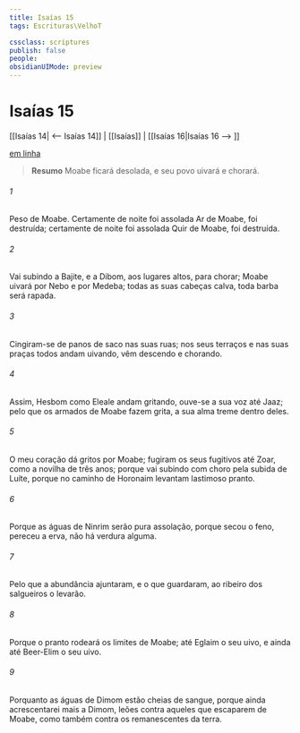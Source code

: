 ```yaml
---
title: Isaías 15
tags: Escrituras\VelhoT

cssclass: scriptures
publish: false
people:
obsidianUIMode: preview
---
```


# Isaías 15
[[Isaías 14| <-- Isaías 14]] | [[Isaías]] | [[Isaías 16|Isaías 16 --> ]]

[em linha](https://churchofjesuschrist.org/study/scriptures/ot/isa/15?lang=por)

> __Resumo__
Moabe ficará desolada, e seu povo uivará e chorará.

###### 1 
Peso de Moabe. Certamente de noite foi assolada Ar de Moabe,  foi destruída; certamente de noite foi assolada Quir de Moabe,  foi destruída.

###### 2 
Vai subindo a Bajite, e a Dibom, aos lugares altos, para chorar; Moabe uivará por Nebo e por Medeba;  todas as suas cabeças  calva,  toda barba será rapada.

###### 3 
Cingiram-se de panos de saco nas suas ruas; nos seus terraços e nas suas praças todos andam uivando,  vêm descendo e chorando.

###### 4 
Assim, Hesbom como Eleale andam gritando, ouve-se a sua voz até Jaaz; pelo que os armados de Moabe fazem  grita, a sua alma treme dentro deles.

###### 5 
O meu coração dá gritos por Moabe; fugiram os seus fugitivos até Zoar, como a novilha de três anos; porque vai subindo com choro pela subida de Luíte, porque no caminho de Horonaim levantam  lastimoso pranto.

###### 6 
Porque as águas de Ninrim serão  pura assolação, porque  secou o feno, pereceu a erva,  não há verdura alguma.

###### 7 
Pelo que a abundância  ajuntaram, e o  que guardaram, ao ribeiro dos salgueiros o levarão.

###### 8 
Porque o pranto rodeará os limites de Moabe; até Eglaim  o seu uivo, e ainda até Beer-Elim  o seu uivo.

###### 9 
Porquanto as águas de Dimom estão cheias de sangue, porque ainda acrescentarei mais a Dimom,  leões contra aqueles que escaparem de Moabe, como também contra os remanescentes da terra.

